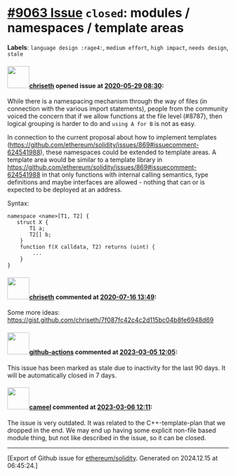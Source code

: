 # [\#9063 Issue](https://github.com/ethereum/solidity/issues/9063) `closed`: modules / namespaces / template areas
**Labels**: `language design :rage4:`, `medium effort`, `high impact`, `needs design`, `stale`


#### <img src="https://avatars.githubusercontent.com/u/9073706?v=4" width="50">[chriseth](https://github.com/chriseth) opened issue at [2020-05-29 08:30](https://github.com/ethereum/solidity/issues/9063):

While there is a namespacing mechanism through the way of files (in connection with the various import statements), people from the community voiced the concern that if we allow functions at the file level (#8787), then logical grouping is harder to do and `using A for B` is not as easy.

In connection to the current proposal about how to implement templates (https://github.com/ethereum/solidity/issues/869#issuecomment-624541988), these namespaces could be extended to template areas. A template area would be similar to a template library in https://github.com/ethereum/solidity/issues/869#issuecomment-624541988 in that only functions with internal calling semantics, type definitions and maybe interfaces are allowed - nothing that can or is expected to be deployed at an address.

Syntax:

```
namespace <name>[T1, T2] {
   struct X {
       T1 a;
       T2[] b;
    }
    function f(X calldata, T2) returns (uint) {
        ...
    }
}
```

#### <img src="https://avatars.githubusercontent.com/u/9073706?v=4" width="50">[chriseth](https://github.com/chriseth) commented at [2020-07-16 13:49](https://github.com/ethereum/solidity/issues/9063#issuecomment-659425124):

Some more ideas: https://gist.github.com/chriseth/7f087fc42c4c2d115bc04b8fe6948d69

#### <img src="https://avatars.githubusercontent.com/in/15368?v=4" width="50">[github-actions](https://github.com/apps/github-actions) commented at [2023-03-05 12:05](https://github.com/ethereum/solidity/issues/9063#issuecomment-1455072373):

This issue has been marked as stale due to inactivity for the last 90 days.
It will be automatically closed in 7 days.

#### <img src="https://avatars.githubusercontent.com/u/137030?v=4" width="50">[cameel](https://github.com/cameel) commented at [2023-03-06 12:11](https://github.com/ethereum/solidity/issues/9063#issuecomment-1456022825):

The issue is very outdated. It was related to the C++-template-plan that we dropped in the end. We may end up having some explicit non-file based module thing, but not like described in the issue, so it can be closed.


-------------------------------------------------------------------------------



[Export of Github issue for [ethereum/solidity](https://github.com/ethereum/solidity). Generated on 2024.12.15 at 06:45:24.]
